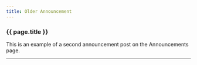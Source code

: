 ```yaml
---
title: Older Announcement
---
```


### {{ page.title }}

This is an example of a second announcement post on the Announcements page. 

******

